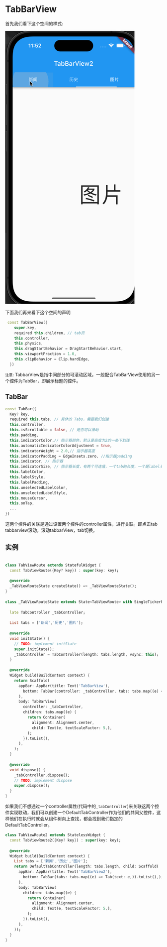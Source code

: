# TabBarView

首先我们看下这个空间的样式:

![flutterui_tabbarView](https://github.com/LeeWongSnail/FlutterLearning/raw/main/res/flutterui_tabbarview.gif)

下面我们再来看下这个空间的声明

```dart
 const TabBarView({
    super.key,
    required this.children, // tab页
    this.controller,
    this.physics,
    this.dragStartBehavior = DragStartBehavior.start,
    this.viewportFraction = 1.0,
    this.clipBehavior = Clip.hardEdge,
  })
```

`注意`: TabbarView是指中间部分的可滚动区域，一般配合TabBarView使用的另一个控件为TabBar，即展示标题的控件。

## TabBar

```dart
const TabBar({
  Key? key,
  required this.tabs, // 具体的 Tabs，需要我们创建
  this.controller,
  this.isScrollable = false, // 是否可以滑动
  this.padding,
  this.indicatorColor,// 指示器颜色，默认是高度为2的一条下划线
  this.automaticIndicatorColorAdjustment = true,
  this.indicatorWeight = 2.0,// 指示器高度
  this.indicatorPadding = EdgeInsets.zero, //指示器padding
  this.indicator, // 指示器
  this.indicatorSize, // 指示器长度，有两个可选值，一个tab的长度，一个是label长度
  this.labelColor, 
  this.labelStyle,
  this.labelPadding,
  this.unselectedLabelColor,
  this.unselectedLabelStyle,
  this.mouseCursor,
  this.onTap,
  ...
}) 
```
这两个控件的关联是通过设置两个控件的controller属性，进行关联。即点击tab tabbarview滚动，滚动tabbarView，tab切换。

## 实例

```dart

class TabViewRoute extends StatefulWidget {
  const TabViewRoute({Key? key}) : super(key: key);

  @override
  _TabViewRouteState createState() => _TabViewRouteState();
}

class _TabViewRouteState extends State<TabViewRoute> with SingleTickerProviderStateMixin {

  late TabController _tabController;

  List tabs = ['新闻','历史','图片'];

  @override
  void initState() {
    // TODO: implement initState
    super.initState();
    _tabController = TabController(length: tabs.length, vsync: this);
  }
  
  @override
  Widget build(BuildContext context) {
    return Scaffold(
      appBar: AppBar(title: Text('TabBarView'),
        bottom: TabBar(controller: _tabController, tabs: tabs.map((e) => Tab(text: e,)).toList(),),
      ),
      body: TabBarView(
        controller: _tabController,
        children: tabs.map((e) {
          return Container(
            alignment: Alignment.center,
            child: Text(e, textScaleFactor: 5,),
          );
        }).toList(),
      ),
    );
  }

  @override
  void dispose() {
    _tabController.dispose();
    // TODO: implement dispose
    super.dispose();
  }
}
```

如果我们不想通过一个controller属性(代码中的`_tabController`)来关联这两个控件实现联动，我们可以创建一个DefaultTabController作为他们的共同父控件，这样他们在执行时就会从组件树向上查找，都会找到我们指定的DefaultTabController。

```dart
class TabViewRoute2 extends StatelessWidget {
  const TabViewRoute2({Key? key}) : super(key: key);

  @override
  Widget build(BuildContext context) {
    List tabs = ['新闻','历史','图片'];
    return DefaultTabController(length: tabs.length, child: Scaffold(
      appBar: AppBar(title: Text('TabBarView2'),
        bottom: TabBar(tabs: tabs.map((e) => Tab(text: e,)).toList(),),
      ),
      body: TabBarView(
        children: tabs.map((e) {
          return Container(
            alignment: Alignment.center,
            child: Text(e, textScaleFactor: 5,),
          );
        }).toList(),
      ),
    ));
  }
}
```